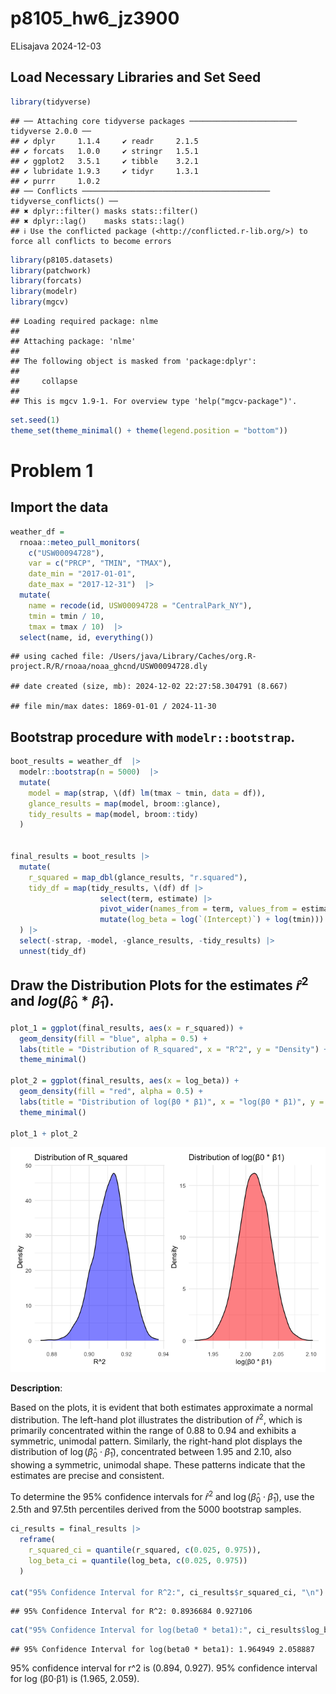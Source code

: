 p8105_hw6_jz3900
================
ELisajava
2024-12-03

## Load Necessary Libraries and Set Seed

``` r
library(tidyverse)
```

    ## ── Attaching core tidyverse packages ──────────────────────── tidyverse 2.0.0 ──
    ## ✔ dplyr     1.1.4     ✔ readr     2.1.5
    ## ✔ forcats   1.0.0     ✔ stringr   1.5.1
    ## ✔ ggplot2   3.5.1     ✔ tibble    3.2.1
    ## ✔ lubridate 1.9.3     ✔ tidyr     1.3.1
    ## ✔ purrr     1.0.2     
    ## ── Conflicts ────────────────────────────────────────── tidyverse_conflicts() ──
    ## ✖ dplyr::filter() masks stats::filter()
    ## ✖ dplyr::lag()    masks stats::lag()
    ## ℹ Use the conflicted package (<http://conflicted.r-lib.org/>) to force all conflicts to become errors

``` r
library(p8105.datasets)
library(patchwork)
library(forcats)
library(modelr)
library(mgcv)
```

    ## Loading required package: nlme
    ## 
    ## Attaching package: 'nlme'
    ## 
    ## The following object is masked from 'package:dplyr':
    ## 
    ##     collapse
    ## 
    ## This is mgcv 1.9-1. For overview type 'help("mgcv-package")'.

``` r
set.seed(1)
theme_set(theme_minimal() + theme(legend.position = "bottom"))
```

# Problem 1

## Import the data

``` r
weather_df = 
  rnoaa::meteo_pull_monitors(
    c("USW00094728"),
    var = c("PRCP", "TMIN", "TMAX"), 
    date_min = "2017-01-01",
    date_max = "2017-12-31")  |> 
  mutate(
    name = recode(id, USW00094728 = "CentralPark_NY"),
    tmin = tmin / 10,
    tmax = tmax / 10)  |> 
  select(name, id, everything())
```

    ## using cached file: /Users/java/Library/Caches/org.R-project.R/R/rnoaa/noaa_ghcnd/USW00094728.dly

    ## date created (size, mb): 2024-12-02 22:27:58.304791 (8.667)

    ## file min/max dates: 1869-01-01 / 2024-11-30

## Bootstrap procedure with `modelr::bootstrap`.

``` r
boot_results = weather_df  |> 
  modelr::bootstrap(n = 5000)  |> 
  mutate(
    model = map(strap, \(df) lm(tmax ~ tmin, data = df)),  
    glance_results = map(model, broom::glance),           
    tidy_results = map(model, broom::tidy)                
  )


final_results = boot_results |> 
  mutate(
    r_squared = map_dbl(glance_results, "r.squared"),  
    tidy_df = map(tidy_results, \(df) df |> 
                    select(term, estimate) |>         
                    pivot_wider(names_from = term, values_from = estimate) |> 
                    mutate(log_beta = log(`(Intercept)`) + log(tmin))) 
  ) |> 
  select(-strap, -model, -glance_results, -tidy_results) |> 
  unnest(tidy_df)  
```

## Draw the Distribution Plots for the estimates $\hat{r}^2$ and $log(\hat{\beta}_0 * \hat{\beta}_1)$.

``` r
plot_1 = ggplot(final_results, aes(x = r_squared)) +
  geom_density(fill = "blue", alpha = 0.5) +
  labs(title = "Distribution of R_squared", x = "R^2", y = "Density") +
  theme_minimal()

plot_2 = ggplot(final_results, aes(x = log_beta)) +
  geom_density(fill = "red", alpha = 0.5) +
  labs(title = "Distribution of log(β0 * β1)", x = "log(β0 * β1)", y = "Density") +
  theme_minimal()

plot_1 + plot_2
```

![](p8105_hw6_jz3900_files/figure-gfm/unnamed-chunk-4-1.png)<!-- -->

**Description**:

Based on the plots, it is evident that both estimates approximate a
normal distribution. The left-hand plot illustrates the distribution of
$\hat{r}^2$, which is primarily concentrated within the range of 0.88 to
0.94 and exhibits a symmetric, unimodal pattern. Similarly, the
right-hand plot displays the distribution of
$\log(\hat{\beta}_0 \cdot \hat{\beta}_1)$, concentrated between 1.95 and
2.10, also showing a symmetric, unimodal shape. These patterns indicate
that the estimates are precise and consistent.

To determine the 95% confidence intervals for $\hat{r}^2$ and
$\log(\hat{\beta}_0 \cdot \hat{\beta}_1)$, use the 2.5th and 97.5th
percentiles derived from the 5000 bootstrap samples.

``` r
ci_results = final_results |> 
  reframe(
    r_squared_ci = quantile(r_squared, c(0.025, 0.975)),
    log_beta_ci = quantile(log_beta, c(0.025, 0.975))
  )

cat("95% Confidence Interval for R^2:", ci_results$r_squared_ci, "\n")
```

    ## 95% Confidence Interval for R^2: 0.8936684 0.927106

``` r
cat("95% Confidence Interval for log(beta0 * beta1):", ci_results$log_beta_ci, "\n")
```

    ## 95% Confidence Interval for log(beta0 * beta1): 1.964949 2.058887

95% confidence interval for r^2 is (0.894, 0.927). 95% confidence
interval for log (β0⋅β1) is (1.965, 2.059).
